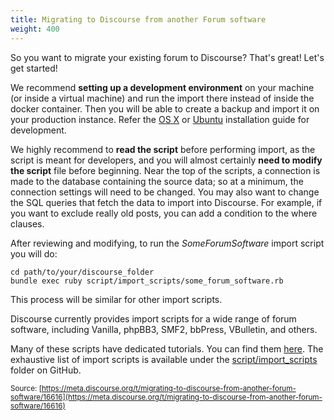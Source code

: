 ```yaml
---
title: Migrating to Discourse from another Forum software
weight: 400
---
```


So you want to migrate your existing forum to Discourse? That's great! Let's get started!

We recommend **setting up a development environment** on your machine (or inside a virtual machine) and run the import there instead of inside the docker container. Then you will be able to create a backup and import it on your production instance. Refer the [OS X](http://learndiscourse.org/beginners-guide-to-install-discourse-on-mac-os-x-for-development) or [Ubuntu](http://learndiscourse.org/beginners-guide-to-install-discourse-on-ubuntu-for-development) installation guide for development.

We highly recommend to **read the script** before performing import, as the script is meant for developers, and you will almost certainly **need to modify the script** file before beginning. Near the top of the scripts, a connection is made to the database containing the source data; so at a minimum, the connection settings will need to be changed. You may also want to change the SQL queries that fetch the data to import into Discourse. For example, if you want to exclude really old posts, you can add a condition to the where clauses.

After reviewing and modifying, to run the *SomeForumSoftware* import script you will do:

    cd path/to/your/discourse_folder
    bundle exec ruby script/import_scripts/some_forum_software.rb

This process will be similar for other import scripts.

Discourse currently provides import scripts for a wide range of forum software, including Vanilla, phpBB3, SMF2, bbPress, VBulletin, and others.

Many of these scripts have dedicated tutorials. You can find them [here](https://meta.discourse.org/search?q=category%3Ahowto%20tag%3Aimport).
The exhaustive list of import scripts is available under the [script/import_scripts](https://github.com/discourse/discourse/tree/master/script/import_scripts) folder on GitHub.

<small class="documentation-source">Source: [https://meta.discourse.org/t/migrating-to-discourse-from-another-forum-software/16616](https://meta.discourse.org/t/migrating-to-discourse-from-another-forum-software/16616)</small>
